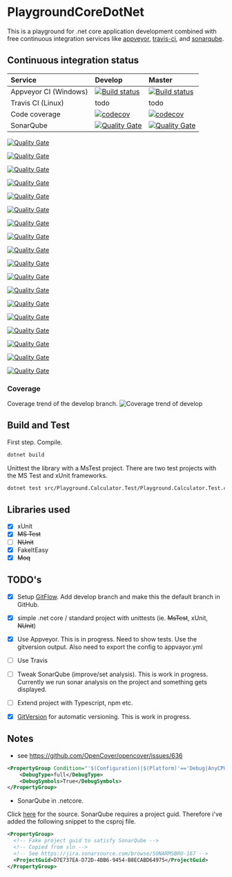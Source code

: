 # PlaygroundCoreDotNet
This is a playground for .net core application development combined with free continuous integration services like [appveyor](http://appveyor.com), [travis-ci](https://travis-ci.org/), and [sonarqube](https://about.sonarcloud.io/).


## Continuous integration status

| Service | Develop | Master |
| :--- | :--- | :--- |
| Appveyor CI (Windows) | [![Build status](https://ci.appveyor.com/api/projects/status/d6clbt722i1fxcy9/branch/develop?svg=true)](https://ci.appveyor.com/project/coenm/playgroundcoredotnet/branch/develop)| [![Build status](https://ci.appveyor.com/api/projects/status/d6clbt722i1fxcy9/branch/master?svg=true)](https://ci.appveyor.com/project/coenm/playgroundcoredotnet/branch/master) | 
| Travis CI (Linux) | todo | todo | 
| Code coverage | [![codecov](https://codecov.io/gh/coenm/PlaygroundCoreDotNet/branch/develop/graph/badge.svg)](https://codecov.io/gh/coenm/PlaygroundCoreDotNet) | [![codecov](https://codecov.io/gh/coenm/PlaygroundCoreDotNet/branch/master/graph/badge.svg)](https://codecov.io/gh/coenm/PlaygroundCoreDotNet) |
| SonarQube  | [![Quality Gate](https://sonarcloud.io/api/badges/gate?key=PlaygroundDotNetCore%3Adevelop&blinking=true)](https://sonarcloud.io/dashboard?id=PlaygroundDotNetCore:develop)  | [![Quality Gate](https://sonarcloud.io/api/badges/gate?key=PlaygroundDotNetCore%3Amaster&blinking=true)](https://sonarcloud.io/dashboard?id=PlaygroundDotNetCore:master)  | 

 <!-- see https://github.com/QualInsight/qualinsight-plugins-sonarqube-badges/wiki/Measure-badges  -->


 <!-- gate -->
[![Quality Gate](https://sonarcloud.io/api/badges/gate?key=PlaygroundDotNetCore%3Adevelop&blinking=true)](https://sonarcloud.io/dashboard?id=PlaygroundDotNetCore:develop)

 <!-- ncloc : lines of code -->
[![Quality Gate](https://sonarcloud.io/api/badges/measure?key=PlaygroundDotNetCore%3Adevelop&metric=ncloc&blinking=true)](https://sonarcloud.io/dashboard?id=PlaygroundDotNetCore:develop)

<!-- function_complexity -->
[![Quality Gate](https://sonarcloud.io/api/badges/measure?key=PlaygroundDotNetCore%3Adevelop&metric=function_complexity&blinking=true)](https://sonarcloud.io/dashboard?id=PlaygroundDotNetCore:develop)

<!-- test_success_density	%age of tests that have succeeded -->
[![Quality Gate](https://sonarcloud.io/api/badges/measure?key=PlaygroundDotNetCore%3Adevelop&metric=test_success_density&blinking=true)](https://sonarcloud.io/dashboard?id=PlaygroundDotNetCore:develop)

<!-- test_errors -->
[![Quality Gate](https://sonarcloud.io/api/badges/measure?key=PlaygroundDotNetCore%3Adevelop&metric=test_errors&blinking=true)](https://sonarcloud.io/dashboard?id=PlaygroundDotNetCore:develop)

<!-- test_failures -->
[![Quality Gate](https://sonarcloud.io/api/badges/measure?key=PlaygroundDotNetCore%3Adevelop&metric=failures&blinking=true)](https://sonarcloud.io/dashboard?id=PlaygroundDotNetCore:develop)

<!-- coverage -->
[![Quality Gate](https://sonarcloud.io/api/badges/measure?key=PlaygroundDotNetCore%3Adevelop&metric=coverage&blinking=true)](https://sonarcloud.io/dashboard?id=PlaygroundDotNetCore:develop)

<!-- new_coverage -->
[![Quality Gate](https://sonarcloud.io/api/badges/measure?key=PlaygroundDotNetCore%3Adevelop&metric=new_coverage&blinking=true)](https://sonarcloud.io/dashboard?id=PlaygroundDotNetCore:develop)

<!-- duplicated_lines_density -->
[![Quality Gate](https://sonarcloud.io/api/badges/measure?key=PlaygroundDotNetCore%3Adevelop&metric=duplicated_lines_density&blinking=true)](https://sonarcloud.io/dashboard?id=PlaygroundDotNetCore:develop)

<!-- new_duplicated_lines_density -->
[![Quality Gate](https://sonarcloud.io/api/badges/measure?key=PlaygroundDotNetCore%3Adevelop&metric=new_duplicated_lines_density&blinking=true)](https://sonarcloud.io/dashboard?id=PlaygroundDotNetCore:develop)

<!-- vulnerabilities -->
[![Quality Gate](https://sonarcloud.io/api/badges/measure?key=PlaygroundDotNetCore%3Adevelop&blinking=true&metric=vulnerabilities)](https://sonarcloud.io/dashboard?id=PlaygroundDotNetCore:develop)

<!-- new_vulnerabilities -->
[![Quality Gate](https://sonarcloud.io/api/badges/measure?key=PlaygroundDotNetCore%3Adevelop&blinking=true&metric=new_vulnerabilities)](https://sonarcloud.io/dashboard?id=PlaygroundDotNetCore:develop)

<!-- bugs -->
[![Quality Gate](https://sonarcloud.io/api/badges/measure?key=PlaygroundDotNetCore%3Adevelop&blinking=true&metric=bugs)](https://sonarcloud.io/dashboard?id=PlaygroundDotNetCore:develop)

<!-- new_bugs -->
[![Quality Gate](https://sonarcloud.io/api/badges/measure?key=PlaygroundDotNetCore%3Adevelop&blinking=true&metric=new_bugs)](https://sonarcloud.io/dashboard?id=PlaygroundDotNetCore:develop)

<!-- code_smells -->
[![Quality Gate](https://sonarcloud.io/api/badges/measure?key=PlaygroundDotNetCore%3Adevelop&blinking=true&metric=code_smells)](https://sonarcloud.io/dashboard?id=PlaygroundDotNetCore:develop)

<!-- new_code_smells -->
[![Quality Gate](https://sonarcloud.io/api/badges/measure?key=PlaygroundDotNetCore%3Adevelop&blinking=true&metric=new_code_smells)](https://sonarcloud.io/dashboard?id=PlaygroundDotNetCore:develop)



<!-- sqale_debt_ratio -->
[![Quality Gate](https://sonarcloud.io/api/badges/measure?key=PlaygroundDotNetCore%3Adevelop&blinking=true&metric=sqale_debt_ratio)](https://sonarcloud.io/dashboard?id=PlaygroundDotNetCore:develop)


<!-- new_sqale_debt_ratio -->
[![Quality Gate](https://sonarcloud.io/api/badges/measure?key=PlaygroundDotNetCore%3Adevelop&blinking=true&metric=new_sqale_debt_ratio)](https://sonarcloud.io/dashboard?id=PlaygroundDotNetCore:develop)


### Coverage
Coverage trend of the develop branch.
 ![Coverage trend of develop](https://codecov.io/gh/coenm/PlaygroundCoreDotNet/branch/develop/graphs/commits.svg)

## Build and Test
First step. Compile.
```bash
dotnet build
```

Unittest the library with a MsTest project.
There are two test projects with the MS Test and xUnit frameworks.
```bash
dotnet test src/Playground.Calculator.Test/Playground.Calculator.Test.csproj
```

## Libraries used
- [x] xUnit
- [x] ~~MS Test~~
- [ ] ~~NUnit~~
- [x] FakeItEasy
- [x] ~~Moq~~

## TODO's
- [x] Setup [GitFlow](http://nvie.com/posts/a-successful-git-branching-model/). Add develop branch and make this the default branch in GitHub.
- [x] simple .net core / standard project with unittests (ie. ~~MsTest~~, xUnit, ~~NUnit~~)
- [x] Use Appveyor. This is in progress. Need to show tests. Use the gitversion output. Also need to export the config to appvayor.yml
- [ ] Use Travis
- [ ] Tweak SonarQube (improve/set analysis). This is work in progress. Currently we run sonar analysis on the project and something gets displayed.
- [ ] Extend project with Typescript, npm etc.
- [x] [GitVersion](https://gitversion.readthedocs.io/en/latest/) for automatic versioning. This is work in progress.



## Notes

- see https://github.com/OpenCover/opencover/issues/636
```xml
<PropertyGroup Condition="'$(Configuration)|$(Platform)'=='Debug|AnyCPU'">
    <DebugType>full</DebugType>
    <DebugSymbols>True</DebugSymbols>
</PropertyGroup>
```

- SonarQube in .netcore.

Click [here](https://jira.sonarsource.com/browse/SONARMSBRU-167) for the source. SonarQube requires a project guid. Therefore i've added the following snippet to the csproj file.

```xml
<PropertyGroup>
  <!-- Fake project guid to satisfy SonarQube -->
  <!-- Copied from sln -->
  <!-- See https://jira.sonarsource.com/browse/SONARMSBRU-167 -->
  <ProjectGuid>D7E737EA-D72D-4BB6-9454-B8ECABD64975</ProjectGuid> 
</PropertyGroup>
```  